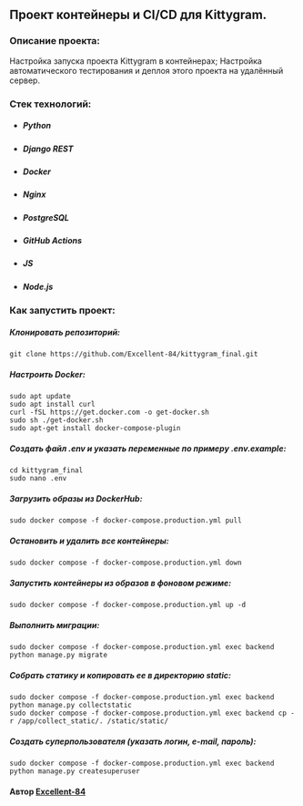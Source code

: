 ## Проект контейнеры и CI/CD для Kittygram.

### Описание проекта: 

Настройка запуска проекта Kittygram в контейнерах;
Настройка автоматического тестирования и деплоя этого проекта на удалённый сервер.

### Стек технологий:

* ##### Python
* ##### Django REST
* ##### Docker
* ##### Nginx
* ##### PostgreSQL
* ##### GitHub Actions
* ##### JS
* ##### Node.js

### Как запустить проект: 

##### Клонировать репозиторий: 
``` 
git clone https://github.com/Excellent-84/kittygram_final.git
```
##### Настроить Docker:
``` 
sudo apt update
sudo apt install curl
curl -fSL https://get.docker.com -o get-docker.sh
sudo sh ./get-docker.sh
sudo apt-get install docker-compose-plugin
```
##### Создать файл .env и указать переменные по примеру .env.example:
``` 
cd kittygram_final
sudo nano .env
```
##### Загрузить образы из DockerHub:
```
sudo docker compose -f docker-compose.production.yml pull
```
##### Остановить и удалить все контейнеры:
```
sudo docker compose -f docker-compose.production.yml down
```
##### Запустить контейнеры из образов в фоновом режиме: 
```
sudo docker compose -f docker-compose.production.yml up -d
```
##### Выполнить миграции: 
``` 
sudo docker compose -f docker-compose.production.yml exec backend python manage.py migrate 
```
##### Собрать статику и копировать ее в директорию static:
``` 
sudo docker compose -f docker-compose.production.yml exec backend python manage.py collectstatic
sudo docker compose -f docker-compose.production.yml exec backend cp -r /app/collect_static/. /static/static/
```
##### Создать суперпользователя (указать логин, e-mail, пароль):
``` 
sudo docker compose -f docker-compose.production.yml exec backend python manage.py createsuperuser 
```

#### Автор [Excellent-84](https://github.com/Excellent-84)